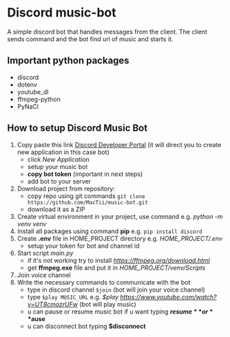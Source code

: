 # Discord music-bot

A simple discord bot that handles messages from the client. The client sends command and the bot find url of music and starts it.

## Important python packages

- discord
- dotenv
- youtube_dl
- ffmpeg-python
- PyNaCl

## How to setup Discord Music Bot

1. Copy paste this link [Discord Developer Portal](https://discord.com/developers/applications) (it will direct you to create new application in this case bot)
    - click *New Application*
    - setup your music bot
    - **copy bot token** (important in next steps)
    - add bot to your server
2. Download project from repository:
    - copy repo using git commands ```git clone https://github.com/MacTii/music-bot.git```
    - download it as a ZIP
3. Create virtual environment in your project, use command e.g. *python -m venv venv*
4. Install all packages using command **pip** e.g. ```pip install discord```
5. Create **.env** file in HOME_PROJECT directory e.g. *HOME_PROJECT/.env*
    - setup your token for bot and channel id
6. Start script *main.py*
    - if it's not working try to install *https://ffmpeg.org/download.html*
    - get **ffmpeg.exe** file and put it in *HOME_PROJECT/venv/Scripts*
7. Join voice channel
8. Write the necessary commands to communicate with the bot
    - type in discord channel ```$join``` (bot will join your voice channel)
    - type ```$play MUSIC_URL``` e.g. *$play https://www.youtube.com/watch?v=UT8cmozrUFw* (bot will play music)
    - u can pause or resume music bot if u want typing **$resume** or **$ause**
    - u can disconnect bot typing **$disconnect**
